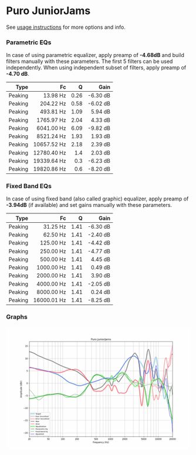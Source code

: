 # Puro JuniorJams
See [usage instructions](https://github.com/jaakkopasanen/AutoEq#usage) for more options and info.

### Parametric EQs
In case of using parametric equalizer, apply preamp of **-4.68dB** and build filters manually
with these parameters. The first 5 filters can be used independently.
When using independent subset of filters, apply preamp of **-4.70 dB**.

| Type    | Fc          |    Q | Gain     |
|--------:|------------:|-----:|---------:|
| Peaking | 13.98 Hz    | 0.26 | -6.30 dB |
| Peaking | 204.22 Hz   | 0.58 | -6.02 dB |
| Peaking | 493.81 Hz   | 1.09 | 5.94 dB  |
| Peaking | 1765.97 Hz  | 2.04 | 4.33 dB  |
| Peaking | 6041.00 Hz  | 6.09 | -9.82 dB |
| Peaking | 8521.24 Hz  | 1.93 | 1.93 dB  |
| Peaking | 10657.52 Hz | 2.18 | 2.39 dB  |
| Peaking | 12780.40 Hz | 1.4  | 2.03 dB  |
| Peaking | 19339.64 Hz | 0.3  | -6.23 dB |
| Peaking | 19820.86 Hz | 0.6  | -8.20 dB |

### Fixed Band EQs
In case of using fixed band (also called graphic) equalizer, apply preamp of **-3.94dB**
(if available) and set gains manually with these parameters.

| Type    | Fc          |    Q | Gain     |
|--------:|------------:|-----:|---------:|
| Peaking | 31.25 Hz    | 1.41 | -6.30 dB |
| Peaking | 62.50 Hz    | 1.41 | -2.40 dB |
| Peaking | 125.00 Hz   | 1.41 | -4.42 dB |
| Peaking | 250.00 Hz   | 1.41 | -4.77 dB |
| Peaking | 500.00 Hz   | 1.41 | 4.45 dB  |
| Peaking | 1000.00 Hz  | 1.41 | 0.49 dB  |
| Peaking | 2000.00 Hz  | 1.41 | 3.90 dB  |
| Peaking | 4000.00 Hz  | 1.41 | -2.05 dB |
| Peaking | 8000.00 Hz  | 1.41 | 0.24 dB  |
| Peaking | 16000.01 Hz | 1.41 | -8.25 dB |

### Graphs
![](./Puro%20JuniorJams.png)